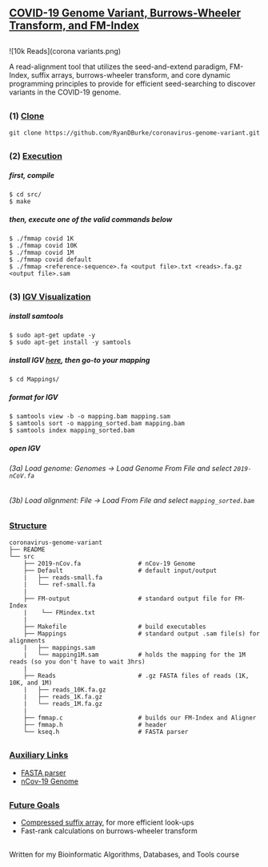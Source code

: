 ## <ins>COVID-19 Genome Variant, Burrows-Wheeler Transform, and FM-Index </ins>

## 

![10k Reads](corona variants.png)

A read-alignment tool that utilizes the seed-and-extend paradigm, FM-Index, suffix arrays, burrows-wheeler transform, and core dynamic programming principles to provide for efficient seed-searching to discover variants in the COVID-19 genome.

## 

### (1) <ins>Clone</ins>
```
git clone https://github.com/RyanDBurke/coronavirus-genome-variant.git
```

##

### (2) <ins>Execution</ins>

##### first, compile
```
$ cd src/
$ make
```

##### then, execute one of the valid commands below
```
$ ./fmmap covid 1K
$ ./fmmap covid 10K
$ ./fmmap covid 1M
$ ./fmmap covid default
$ ./fmmap <reference-sequence>.fa <output file>.txt <reads>.fa.gz <output file>.sam
```

##

### (3) <ins>IGV Visualization</ins>
##### install samtools
```
$ sudo apt-get update -y
$ sudo apt-get install -y samtools
```
##### install IGV [here](https://software.broadinstitute.org/software/igv/download), then go-to your mapping
```
$ cd Mappings/
```
##### format for IGV
```
$ samtools view -b -o mapping.bam mapping.sam
$ samtools sort -o mapping_sorted.bam mapping.bam
$ samtools index mapping_sorted.bam
```
##### open IGV
###### (3a) Load genome: <em>Genomes -> Load Genome From File</em> and select ```2019-nCoV.fa```
###### (3b) Load alignment: <em>File -> Load From File</em> and select ```mapping_sorted.bam```


### <ins>Structure</ins>
    coronavirus-genome-variant
    ├── README                   
    └── src
        ├── 2019-nCov.fa                # nCov-19 Genome
        ├── Default                     # default input/output
        |   ├── reads-small.fa          
        |   └── ref-small.fa
        |
        ├── FM-output                   # standard output file for FM-Index          
        |    └── FMindex.txt
        |
        ├── Makefile                    # build executables
        ├── Mappings                    # standard output .sam file(s) for alignments
        |   ├── mappings.sam                      
        |   └── mapping1M.sam           # holds the mapping for the 1M reads (so you don't have to wait 3hrs)
        |    
        ├── Reads                       # .gz FASTA files of reads (1K, 10K, and 1M)
        |   ├── reads_10K.fa.gz
        |   ├── reads_1K.fa.gz
        |   └── reads_1M.fa.gz
        |
        ├── fmmap.c                     # builds our FM-Index and Aligner
        ├── fmmap.h                     # header
        └── kseq.h                      # FASTA parser
##

### <ins>Auxiliary Links</ins>
* [FASTA parser](https://github.com/lh3/readfq)
* [nCov-19 Genome](https://www.ncbi.nlm.nih.gov/nuccore/NC_045512.2?report=fasta)

##

### <ins> Future Goals </ins>
* [Compressed suffix array](https://www.cs.cmu.edu/~dga/csa.pdf), for more efficient look-ups
* Fast-rank calculations on burrows-wheeler transform

## 
Written for my Bioinformatic Algorithms, Databases, and Tools course
